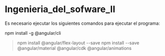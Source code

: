 # Ingenieria_del_sofware_II

Es necesario ejecutar los siguientes comandos para ejecutar el programa:
 
 npm install -g @angular/cli
> npm install @angular/flex-layout --save
> npm install --save @angular/material @angular/cdk @angular/animations
